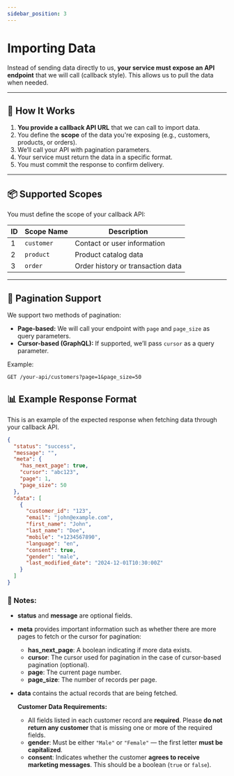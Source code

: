 ```yaml
---
sidebar_position: 3
---
```


# Importing Data

Instead of sending data directly to us, **your service must expose an API endpoint** that we will call (callback style). This allows us to pull the data when needed.

---

## 🔁 How It Works

1. **You provide a callback API URL** that we can call to import data.
2. You define the **scope** of the data you're exposing (e.g., customers, products, or orders).
3. We’ll call your API with pagination parameters.
4. Your service must return the data in a specific format.
5. You must commit the response to confirm delivery.

---

## 📦 Supported Scopes

You must define the scope of your callback API:

| ID  | Scope Name | Description                              |
|-----|------------|------------------------------------------|
| 1   | `customer` | Contact or user information              |
| 2   | `product`  | Product catalog data                     |
| 3   | `order`    | Order history or transaction data        |


---

## 🔁 Pagination Support

We support two methods of pagination:

- **Page-based:** We will call your endpoint with `page` and `page_size` as query parameters.
- **Cursor-based (GraphQL):** If supported, we’ll pass `cursor` as a query parameter.

Example:

```http
GET /your-api/customers?page=1&page_size=50
```
## 📊 Example Response Format

This is an example of the expected response when fetching data through your callback API.

```json
{
  "status": "success",
  "message": "",
  "meta": {
    "has_next_page": true,
    "cursor": "abc123",
    "page": 1,
    "page_size": 50
  },
  "data": [
    {
      "customer_id": "123",
      "email": "john@example.com",
      "first_name": "John",
      "last_name": "Doe",
      "mobile": "+1234567890",
      "language": "en",
      "consent": true,
      "gender": "male",
      "last_modified_date": "2024-12-01T10:30:00Z"
    }
  ]
}
```

### 🧾 Notes:

- **status** and **message** are optional fields.

- **meta** provides important information such as whether there are more pages to fetch or the cursor for pagination:
  - **has_next_page**: A boolean indicating if more data exists.
  - **cursor**: The cursor used for pagination in the case of cursor-based pagination (optional).
  - **page**: The current page number.
  - **page_size**: The number of records per page.

- **data** contains the actual records that are being fetched.

  **Customer Data Requirements:**

  - All fields listed in each customer record are **required**. Please **do not return any customer** that is missing one or more of the required fields.
  - **gender**: Must be either `"Male"` or `"Female"` — the first letter **must be capitalized**.
  - **consent**: Indicates whether the customer **agrees to receive marketing messages**. This should be a boolean (`true` or `false`).

     
